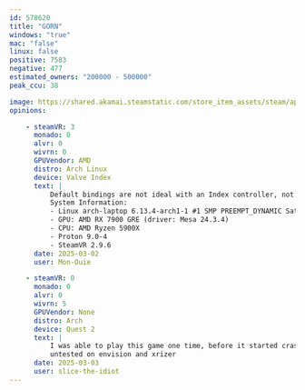 ```yaml
---
id: 578620
title: "GORN"
windows: "true"
mac: "false"
linux: false
positive: 7583
negative: 477
estimated_owners: "200000 - 500000"
peak_ccu: 38

image: https://shared.akamai.steamstatic.com/store_item_assets/steam/apps/578620/header.jpg?t=1728690184
opinions:

    - steamVR: 3
      monado: 0
      alvr: 0
      wivrn: 0
      GPUVendor: AMD
      distro: Arch Linux
      device: Valve Index
      text: |
          Default bindings are not ideal with an Index controller, not sure if this is how the game works on Windows as well. Other than that, runs smoothly.
          System Information:
          - Linux arch-laptop 6.13.4-arch1-1 #1 SMP PREEMPT_DYNAMIC Sat, 22 Feb 2025 00:37:05 +0000 x86_64 GNU/Linux
          - GPU: AMD RX 7900 GRE (driver: Mesa 24.3.4)
          - CPU: AMD Ryzen 5900X
          - Proton 9.0-4
          - SteamVR 2.9.6
      date: 2025-03-02
      user: Mon-Ouie

    - steamVR: 0
      monado: 0
      alvr: 0
      wivrn: 5
      GPUVendor: None
      distro: Arch
      device: Quest 2
      text: |
          I was able to play this game one time, before it started crashing
          untested on envision and xrizer
      date: 2025-03-03
      user: slice-the-idiot
---
```


